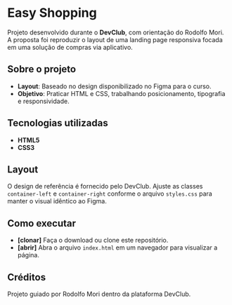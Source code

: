 # Easy Shopping

Projeto desenvolvido durante o **DevClub**, com orientação do Rodolfo Mori. A proposta foi reproduzir o layout de uma landing page responsiva focada em uma solução de compras via aplicativo.

## Sobre o projeto

- **Layout**: Baseado no design disponibilizado no Figma para o curso.
- **Objetivo**: Praticar HTML e CSS, trabalhando posicionamento, tipografia e responsividade.

## Tecnologias utilizadas

- **HTML5**
- **CSS3**

## Layout

O design de referência é fornecido pelo DevClub. Ajuste as classes `container-left` e `container-right` conforme o arquivo `styles.css` para manter o visual idêntico ao Figma.

## Como executar

- **[clonar]** Faça o download ou clone este repositório.
- **[abrir]** Abra o arquivo `index.html` em um navegador para visualizar a página.

## Créditos

Projeto guiado por Rodolfo Mori dentro da plataforma DevClub.
